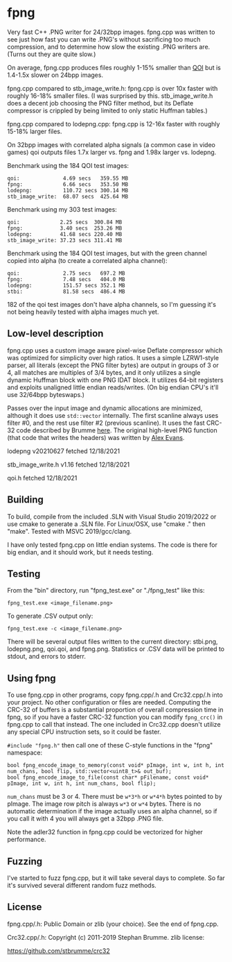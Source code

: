 # fpng
Very fast C++ .PNG writer for 24/32bpp images. fpng.cpp was written to see just how fast you can write .PNG's without sacrificing too much compression, and to determine how slow the existing .PNG writers are. (Turns out they are quite slow.) 

On average, fpng.cpp produces files roughly 1-15% smaller than [QOI](https://github.com/phoboslab/qoi) but is 1.4-1.5x slower on 24bpp images.

fpng.cpp compared to stb_image_write.h: fpng.cpp is over 10x faster with roughly 16-18% smaller files. (I was surprised by this. stb_image_write.h does a decent job choosing the PNG filter method, but its Deflate compressor is crippled by being limited to only static Huffman tables.)

fpng.cpp compared to lodepng.cpp: fpng.cpp is 12-16x faster with roughly 15-18% larger files. 

On 32bpp images with correlated alpha signals (a common case in video games) qoi outputs files 1.7x larger vs. fpng and 1.98x larger vs. lodepng.

Benchmark using the 184 QOI test images:

```
qoi:              4.69 secs   359.55 MB
fpng:             6.66 secs   353.50 MB
lodepng:          110.72 secs 300.14 MB
stb_image_write:  68.07 secs  425.64 MB
```

Benchmark using my 303 test images:

```
qoi:             2.25 secs  300.84 MB
fpng:            3.40 secs  253.26 MB
lodepng:         41.68 secs 220.40 MB
stb_image_write: 37.23 secs 311.41 MB
```

Benchmark using the 184 QOI test images, but with the green channel copied into alpha (to create a correlated alpha channel): 

```
qoi:              2.75 secs   697.2 MB
fpng:             7.48 secs   404.0 MB
lodepng:          151.57 secs 352.1 MB
stbi:             81.58 secs  486.4 MB
```

182 of the qoi test images don't have alpha channels, so I'm guessing it's not being heavily tested with alpha images much yet.

## Low-level description

fpng.cpp uses a custom image aware pixel-wise Deflate compressor which was optimized for simplicity over high ratios. It uses a simple LZRW1-style parser, all literals (except the PNG filter bytes) are output in groups of 3 or 4, all matches are multiples of 3/4 bytes, and it only utilizes a single dynamic Huffman block with one PNG IDAT block. It utilizes 64-bit registers and exploits unaligned little endian reads/writes. (On big endian CPU's it'll use 32/64bpp byteswaps.)

Passes over the input image and dynamic allocations are minimized, although it does use ```std::vector``` internally. The first scanline always uses filter #0, and the rest use filter #2 (previous scanline). It uses the fast CRC-32 code described by Brumme [here](https://create.stephan-brumme.com/crc32/). The original high-level PNG function (that code that writes the headers) was written by [Alex Evans](https://gist.github.com/908299).

lodepng v20210627 fetched 12/18/2021

stb_image_write.h v1.16 fetched 12/18/2021

qoi.h fetched 12/18/2021

## Building

To build, compile from the included .SLN with Visual Studio 2019/2022 or use cmake to generate a .SLN file. For Linux/OSX, use "cmake ." then "make". Tested with MSVC 2019/gcc/clang.

I have only tested fpng.cpp on little endian systems. The code is there for big endian, and it should work, but it needs testing.

## Testing

From the "bin" directory, run "fpng_test.exe" or "./fpng_test" like this:

```fpng_test.exe <image_filename.png>```

To generate .CSV output only:

```fpng_test.exe -c <image_filename.png>```

There will be several output files written to the current directory: stbi.png, lodepng.png, qoi.qoi, and fpng.png. Statistics or .CSV data will be printed to stdout, and errors to stderr.

## Using fpng 

To use fpng.cpp in other programs, copy fpng.cpp/.h and Crc32.cpp/.h into your project. No other configuration or files are needed. Computing the CRC-32 of buffers is a substantial proportion of overall compression time in fpng, so if you have a faster CRC-32 function you can modify `fpng_crc()` in fpng.cpp to call that instead. The one included in Crc32.cpp doesn't utilize any special CPU instruction sets, so it could be faster. 

`#include "fpng.h"` then call one of these C-style functions in the "fpng" namespace:

```
bool fpng_encode_image_to_memory(const void* pImage, int w, int h, int num_chans, bool flip, std::vector<uint8_t>& out_buf);
bool fpng_encode_image_to_file(const char* pFilename, const void* pImage, int w, int h, int num_chans, bool flip);
```

`num_chans` must be 3 or 4. There must be ```w*3*h``` or ```w*4*h``` bytes pointed to by pImage. The image row pitch is always ```w*3``` or ```w*4``` bytes. There is no automatic determination if the image actually uses an alpha channel, so if you call it with 4 you will always get a 32bpp .PNG file.

Note the adler32 function in fpng.cpp could be vectorized for higher performance.

## Fuzzing

I've started to fuzz fpng.cpp, but it will take several days to complete. So far it's survived several different random fuzz methods.

## License

fpng.cpp/.h: Public Domain or zlib (your choice). See the end of fpng.cpp.

Crc32.cpp/.h: Copyright (c) 2011-2019 Stephan Brumme. zlib license:

https://github.com/stbrumme/crc32
